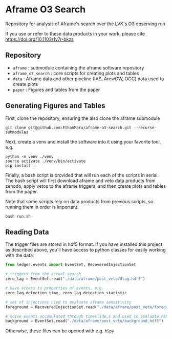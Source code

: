 # Aframe O3 Search 
Repository for analysis of Aframe's search over the LVK's O3 observing run 

If you use or refer to these data products in your work, please cite https://doi.org/10.1103/1v7r-bkzs


## Repository

- `aframe` : submodule containing the aframe software repository
- `aframe_o3_search` : core scripts for creating plots and tables
- `data` : Aframe data and other pipeline (IAS, ArewGW, OGC) data used to create plots
- `paper` : Figures and tables from the paper

## Generating Figures and Tables
First, clone the repository, ensuring the also clone the aframe submodule

```
git clone git@github.com:EthanMarx/aframe-o3-search.git --recurse-submodules
```

Next, create a venv and install the software into it using your favorite tool, e.g.

```
python -m venv ./venv
source activate ./venv/bin/activate
pip install .
```

Finally, a bash script is provided that will run each of the scripts in serial.
The bash script will first download aframe and veto data products from zenodo,
apply vetos to the aframe triggers, and then create plots and tables from the paper.

Note that some scripts rely on data products from previous scripts, so
running them in order is important.

```
bash run.sh
```

## Reading Data

The trigger files are stored in hdf5 format. If you have installed this project as described above, 
you'll have access to python classes for easily working with the data:

```python
from ledger.events import EventSet, RecoveredInjectionSet

# triggers from the actual search
zero_lag = EventSet.read("./data/aframe/post_veto/0lag.hdf5")

# have access to properties of events, e.g.
zero_lag.detection_time, zero_lag.detection_statistic 

# set of injections used to evaluate aframe sensitivity
foreground = RecoveredInjectionSet.read("./data/aframe/post_veto/foreground.hdf5")

# noise events accumulated through timeslide,s and used to evaluate FAR of events
background = EventSet.read("./data/aframe/post_veto/background.hdf5")
```

Otherwise, these files can be opened with e.g. `h5py`